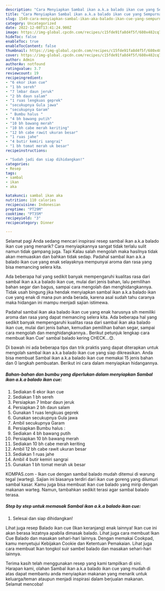 ```yaml
---
description: "Cara Menyiapkan Sambal ikan a.k.a balado ikan cue yang Sempurna, Buat Buka Puasa Bikin Ngiler"
title: "Cara Menyiapkan Sambal ikan a.k.a balado ikan cue yang Sempurna, Buat Buka Puasa Bikin Ngiler"
slug: 1549-cara-menyiapkan-sambal-ikan-aka-balado-ikan-cue-yang-sempurna-buat-buka-puasa-bikin-ngiler
category: Uncategorized
date: 2022-12-08T13:41:24.900Z
image: https://img-global.cpcdn.com/recipes/c15fde91fa8d4f5f/680x482cq70/sambal-ikan-aka-balado-ikan-cue-foto-resep-utama.jpg
hideToc: false
enableToc: true
enableTocContent: false
thumbnail: https://img-global.cpcdn.com/recipes/c15fde91fa8d4f5f/680x482cq70/sambal-ikan-aka-balado-ikan-cue-foto-resep-utama.jpg
cover: https://img-global.cpcdn.com/recipes/c15fde91fa8d4f5f/680x482cq70/sambal-ikan-aka-balado-ikan-cue-foto-resep-utama.jpg
author: Admin
authorAv: notfound
ratingvalue: 3.7
reviewcount: 19
recipeingredient:
- "6 ekor ikan cue"
- "1 bh sereh"
- "7 lmbar daun jeruk"
- "2 bh daun salam"
- "1 ruas lengkuas geprek"
- "secukupnya Gula jawa"
- "secukupnya Garam"
- " Bumbu halus "
- "4 bh bawang putih"
- "10 bh bawang merah"
- "10 bh cabe merah keriting"
- "12 bh cabe rawit ukuran besar"
- "1 ruas jahe"
- "4 butir kemiri sangrai"
- "1 bh tomat merah uk besar"
recipeinstructions:

- "Sudah jadi dan siap dihidangkan!"
categories:
- Resep
tags:
- sambal
- ikan
- aka

katakunci: sambal ikan aka 
nutrition: 110 calories
recipecuisine: Indonesian
preptime: "PT29M"
cooktime: "PT35M"
recipeyield: "3"
recipecategory: Dinner

---
```



Selamat pagi Anda sedang mencari inspirasi resep sambal ikan a.k.a balado ikan cue yang menarik? Cara menyiapkannya sangat tidak terlalu sulit namun tidak gampang juga. Tapi Kalau salah mengolah maka hasilnya tidak akan memuaskan dan bahkan tidak sedap. Padahal sambal ikan a.k.a balado ikan cue yang enak selayaknya mempunyai aroma dan rasa yang bisa memancing selera kita.


Ada beberapa hal yang sedikit banyak mempengaruhi kualitas rasa dari sambal ikan a.k.a balado ikan cue, mulai dari jenis bahan, lalu pemilihan bahan segar dan bagus, sampai cara mengolah dan menghidangkannya. Tidak usah bingung jika hendak menyiapkan sambal ikan a.k.a balado ikan cue yang enak di mana pun anda berada, karena asal sudah tahu caranya maka hidangan ini mampu menjadi sajian istimewa.

Padahal sambal ikan aka balado ikan cue yang enak harusnya sih memiliki aroma dan rasa yang dapat memancing selera kita. Ada beberapa hal yang sedikit banyak mempengaruhi kualitas rasa dari sambal ikan aka balado ikan cue, mulai dari jenis bahan, kemudian pemilihan bahan segar, sampai cara mengolah dan menghidangkannya.. Berikut petunjuk lengkap cara membuat Ikan Cue&#39; sambal balado kering CHECK…😊.


Di bawah ini ada beberapa tips dan trik praktis yang dapat diterapkan untuk mengolah sambal ikan a.k.a balado ikan cue yang siap dikreasikan. Anda bisa membuat Sambal ikan a.k.a balado ikan cue memakai 15 jenis bahan dan 0 langkah pembuatan. Berikut ini cara dalam menyiapkan hidangannya.

<!--inarticleads1-->

##### Bahan-bahan dan bumbu yang diperlukan dalam menyiapkan Sambal ikan a.k.a balado ikan cue:

1. Sediakan 6 ekor ikan cue
1. Sediakan 1 bh sereh
1. Persiapkan 7 lmbar daun jeruk
1. Persiapkan 2 bh daun salam
1. Gunakan 1 ruas lengkuas geprek
1. Gunakan secukupnya Gula jawa
1. Ambil secukupnya Garam
1. Persiapkan  Bumbu halus :
1. Sediakan 4 bh bawang putih
1. Persiapkan 10 bh bawang merah
1. Sediakan 10 bh cabe merah keriting
1. Ambil 12 bh cabe rawit ukuran besar
1. Sediakan 1 ruas jahe
1. Ambil 4 butir kemiri sangrai
1. Gunakan 1 bh tomat merah uk besar


KOMPAS.com - Ikan cue dengan sambal balado mudah ditemui di warung tegal (warteg). Sajian ini biasanya terdiri dari ikan cue goreng yang dilumuri sambal kasar. Kamu juga bisa membuat ikan cue balado yang mirip dengan makanan warteg. Namun, tambahkan sedikit terasi agar sambal balado terasa. 

<!--inarticleads2-->

##### Step by step untuk memasak Sambal ikan a.k.a balado ikan cue:


1. Selesai dan siap dihidangkan!

Lihat juga resep Balado ikan cue (Ikan keranjang) enak lainnya! Ikan cue ini akan berasa lezatnya apabila dimasak balado. Lihat juga cara membuat Ikan Cue Balado dan masakan sehari-hari lainnya. Dengan memakai Cookpad, kamu menyetujui Kebijakan Cookie dan Ketentuan Pemakaian. Lihat juga cara membuat Ikan tongkol suir sambel balado dan masakan sehari-hari lainnya. 

Terima kasih telah menggunakan resep yang kami tampilkan di sini. Harapan kami, olahan Sambal ikan a.k.a balado ikan cue yang mudah di atas dapat membantu anda menyiapkan makanan yang menarik untuk keluarga/teman ataupun menjadi inspirasi dalam berjualan makanan. Selamat mencoba!
